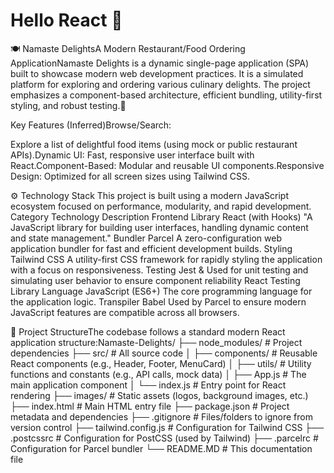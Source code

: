 # Hello React 🚀

🍽️ Namaste DelightsA Modern Restaurant/Food Ordering ApplicationNamaste Delights is a dynamic single-page application (SPA) built to showcase modern web development practices. It is a simulated platform for exploring and ordering various culinary delights. The project emphasizes a component-based architecture, efficient bundling, utility-first styling, and robust testing.🚀 

Key Features (Inferred)Browse/Search: 

Explore a list of delightful food items (using mock or public restaurant APIs).Dynamic UI: Fast, responsive user interface built with React.Component-Based: Modular and reusable UI components.Responsive Design: Optimized for all screen sizes using Tailwind CSS.

⚙️ Technology Stack
This project is built using a modern JavaScript ecosystem focused on performance, modularity, and rapid development.
Category                Technology              Description
Frontend Library       React (with Hooks)       "A JavaScript library for building user interfaces, handling dynamic content and state management."
Bundler                Parcel                    A zero-configuration web application bundler for fast and efficient development builds.
Styling                Tailwind CSS              A utility-first CSS framework for rapidly styling the application with a focus on responsiveness.
Testing                Jest &                    Used for unit testing and simulating user behavior to ensure component reliability
                       React Testing Library
Language               JavaScript (ES6+)         The core programming language for the application logic.
Transpiler             Babel                     Used by Parcel to ensure modern JavaScript features are compatible across all browsers.

📂 Project StructureThe codebase follows a standard modern React application structure:Namaste-Delights/
├── node_modules/       # Project dependencies
├── src/                # All source code
│   ├── components/     # Reusable React components (e.g., Header, Footer, MenuCard)
│   ├── utils/          # Utility functions and constants (e.g., API calls, mock data)
│   ├── App.js          # The main application component
│   └── index.js        # Entry point for React rendering
├── images/             # Static assets (logos, background images, etc.)
├── index.html          # Main HTML entry file
├── package.json        # Project metadata and dependencies
├── .gitignore          # Files/folders to ignore from version control
├── tailwind.config.js  # Configuration for Tailwind CSS
├── .postcssrc          # Configuration for PostCSS (used by Tailwind)
├── .parcelrc           # Configuration for Parcel bundler
└── README.MD           # This documentation file
